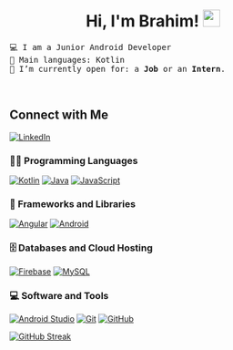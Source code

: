 <h1 align="center">
Hi, I'm Brahim!
	<a href="https://github.com/ibrakor" target="_self">
		<img src="https://media.giphy.com/media/hvRJCLFzcasrR4ia7z/giphy.gif" width="30">
	</a>
</h1>

<pre>
💻 I am a Junior Android Developer
🌟 Main languages: Kotlin
🤔 I’m currently open for: a <b>Job</b> or an <b>Intern</b>.
</pre>

<br/>

## Connect with Me

<p>
  <a href="https://www.linkedin.com/in/brahim-korsan/"><img src="https://img.shields.io/badge/linkedin-%230077B5.svg?style=for-the-badge&logo=linkedin&logoColor=white" alt="LinkedIn"/></a>
	</p>

### 👨‍💻 Programming Languages

<p>
    <a href="https://github.com/ibrakor/SuperHeroesAndroid#ejercicio-superheroes"><img alt="Kotlin" src="https://img.shields.io/badge/kotlin-%237F52FF.svg?style=for-the-badge&logo=kotlin&logoColor=white"></a>
    <a href="https://github.com/ibrakor"><img alt="Java" src="https://img.shields.io/badge/java-%23ED8B00.svg?style=for-the-badge&logo=openjdk&logoColor=white"></a>
    <a href="https://github.com/ibrakor"><img alt="JavaScript" src="https://img.shields.io/badge/javascript-%23323330.svg?style=for-the-badge&logo=javascript&logoColor=%23F7DF1E"></a>

### 🧰 Frameworks and Libraries

<p>
    <a href="https://github.com/ibrakor"><img alt="Angular" src="https://img.shields.io/badge/angular-%23DD0031.svg?style=for-the-badge&logo=angular&logoColor=white"></a>
<a href="https://github.com/ibrakor/SuperHeroesAndroid#ejercicio-superheroes"><img alt="Android" src="https://img.shields.io/badge/Android-3DDC84?style=for-the-badge&logo=android&logoColor=white"></a>
</p>

### 🗄️ Databases and Cloud Hosting

<p>
 <a href="https://github.com/ibrakor"><img alt="Firebase" src="https://img.shields.io/badge/Firebase-039BE5?style=for-the-badge&logo=Firebase&logoColor=yellow"></a>
    <a href="https://github.com/ibrakor"><img alt="MySQL" src="https://img.shields.io/badge/mysql-%2300f.svg?style=for-the-badge&logo=mysql&logoColor=white"></a>
</p>

### 💻 Software and Tools

<p>
    <a href="https://github.com/ibrakor"><img alt="Android Studio" src="https://img.shields.io/badge/Android%20Studio-3DDC84.svg?style=for-the-badge&logo=android-studio&logoColor=white"></a>
    <a href="https://github.com/ibrakor"><img alt="Git" src="https://img.shields.io/badge/git-%23F05033.svg?style=for-the-badge&logo=git&logoColor=white"></a>
    <a href="https://github.com/ibrakor"><img alt="GitHub" src="https://img.shields.io/badge/github-%23121011.svg?style=for-the-badge&logo=github&logoColor=white"></a>


</p>

[![GitHub Streak](https://github-readme-streak-stats.herokuapp.com/?user=ibrakor&theme=dark)](https://git.io/streak-stats)
